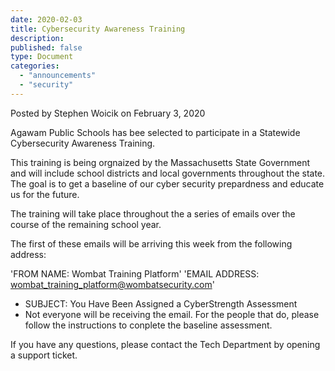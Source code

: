 ```yaml
---
date: 2020-02-03
title: Cybersecurity Awareness Training
description:
published: false
type: Document
categories:
  - "announcements"
  - "security"
---
```

Posted by Stephen Woicik on February 3, 2020

Agawam Public Schools has bee selected to participate in a Statewide Cybersecurity Awareness Training.

This training is being orgnaized by the Massachusetts State Government and will include school districts and local governments throughout the state. The goal is to get a baseline of our cyber security prepardness and educate us for the future.

The training will take place throughout the a series of emails over the course of the remaining school year.

The first of these emails will be arriving this week from the following address:

'FROM NAME: Wombat Training Platform'
'EMAIL ADDRESS: wombat_training_platform@wombatsecurity.com'

- SUBJECT: You Have Been Assigned a CyberStrength Assessment
- Not everyone will be receiving the email. For the people that do, please follow the instructions to conplete the baseline assessment.

If you have any questions, please contact the Tech Department by opening a support ticket.
